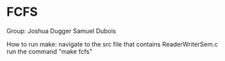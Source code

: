 # FCFS

Group:
Joshua Dugger
Samuel Dubois

How to run make:
navigate to the src file that contains ReaderWriterSem.c
run the command "make fcfs"